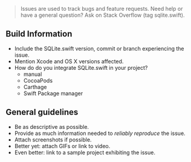 > Issues are used to track bugs and feature requests. 
> Need  help or have a general question? Ask on Stack Overflow (tag sqlite.swift).

## Build Information

- Include the SQLite.swift version, commit or branch experiencing the issue.
- Mention Xcode and OS X versions affected.
- How do do you integrate SQLite.swift in your project? 
    - manual
    - CocoaPods
    - Carthage
    - Swift Package manager

## General guidelines

- Be as descriptive as possible.
- Provide as much information needed to _reliably reproduce_ the issue.
- Attach screenshots if possible.
- Better yet: attach GIFs or link to video.
- Even better: link to a sample project exhibiting the issue.
